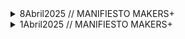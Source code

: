 <details>
<summary>8Abril2025 // MANIFIESTO MAKERS+</summary>
Actividad para reflexionar conjuntamente sobre la definición del Manifiesto de Makers+
![IMG_3054](https://github.com/user-attachments/assets/d255b2e2-695d-4336-866a-a3fa0152a788)


</details>


<details>
<summary>1Abril2025 // MANIFIESTO MAKERS+</summary>

### ⚡️¿Qué somos hoy? ¿Cómo nos reconocemos como grupo?⚡️
¿Qué actividades o momentos nos han hecho sentir que esto “sí es Makers+”?

Momentos como:

- Botar ideas sobre cómo lograr algo, qué herramientas usaríamos, etc.

Jose: Cuando nos hemos propuesto hacer cosas y las hemos hecho. Resolver problemas. Involucrar tecnología. El armado de la caja fue super-maker.
Flor: Al principio, crear el concepto juntos y conocernos. Decir mostrar el proceso como algo WIP, e identificarnos con los valores del Manifiesto Maker.
Olga: Reuniones de exploración fueron muy constructivas, cuando nos causó la chispa de crear cosas.

¿Qué habilidades, saberes o herramientas hemos puesto más en juego hasta ahora?

- Circuitos basados en Arduino Nano y ESP32
- Síntesis multimedia con Unity
- Métodos de fabricación con madera
- Lenguajes C#, C++ y RustD
- Narrativa a través de objetos evocativos

Jose: Los saberes tecnológicos.
Flor: Cuando nos centramos en el proyecto, nos enfocamos mucho en lo técnico y se nos olvidó jugar y explorar.
Olga: Aplicar teoría de juegos para diseñar la experiencia, la conexión de lo audiovisual 11

¿Qué tipo de decisiones hemos tomado juntos? ¿Cómo las hemos tomado?

- Ideas de qué hacer y cómo, en su mayoría las hemos tomado discutiendo, buscando consenso.
- Decisiones sobre cuándo lograr qué, si bien han tenido varias un consenso, otras se han tomado verticalmente.

Olga: la idea final de lo que haríamos, y cómo manejaríamos los conflictos

¿Qué frustraciones o bloqueos hemos tenido? ¿Qué nos ha faltado?

- Niveles distintos de compromiso con los acuerdos o fechas acordadas
- Expectativas diferentes sobre lo que cada quien hace, seguramente debido a fallas de comunicación

Jose: No haber definido los límites y planificar sobre eso. En vez de lo que hicimos: tratar de ceñirnos a una meta fija.
Flor: La parte técnica faltó más compartirse, para llevar mejor las frustraciones propias del desarrollo de tecnologías.
Olga: Fue problemático no haber definido manejo de imprevistos. El manejo del tiempo fue muy laxo también. Sería bueno construir nuestro banco propio de herramientas.

¿Cuáles han sido nuestras formas de divertirnos o cuidarnos en el proceso?

- Las reuniones que hemos decidido hacer en espacios diferentes (e.j. la hamburguesería o la cafetería de al lado de Askaha) han sido refrescantes.

Flor: las comidas! Y si viene gente nueva, incluirles en la dinámica de "ser personas antes que ejecutores de un proyecto"
Olga: el poder encontrarnos aparte del momento técnico de ponernos a cacharrear

#### Conclusión

Tenemos palabras clave en común:
- Sabernos en un continuo WIP.
- Ceñirnos al Manifiesto Maker para evitar perdernos.
- Nos falta documentar nuestros hechos, según el precepto "compartir" del Manifiesto Maker.

### ✨¿Qué queremos ser a partir de ahora?✨

¿Qué tipo de proyectos o acciones queremos priorizar en estos meses?

- Documentar Aether y avanzarlo para llevarlo a un siguiente nivel, y que contribuya a nuestro acervo de proyectos.

Olga: Documentar Aether, definir siguientes pasos. Luego, definir las charlas para darnos a conocer.
Flor: Quiere ayudar con la construcción de comunidad, documentar los proyectos, y estar en la parte conceptual de los proyectos. Deberíamos iniciar el repositorio de documentación.

¿Qué papel queremos que tenga Makers+ en Akasha o fuera de Akasha?

Olga: Que seamos el espacio de exaltación de la cultura hacker & maker.
Jose: la instauración de la CNC ha dado para que Carmen promueva Akasha como un Fab.

¿Qué tipo de impacto buscamos generar (social, artístico, personal, comunitario)?

- Busco en el grupo la oportunidad de hacer cosas sin responder a la dinámica transaccional del resto del día a día (p.ej. el trabajo).

Flor: Debería ir en la línea de Akasha. Hay que tener presente el enfoque comunitario.
Jose: Al estar gestado dentro de Akasha, deberíamos tener una orientación social importante. Bien sea en la concepción de un proyecto, o en el uso final del mismo.
Olga: Todo tiene que ver con Arte, entonces todo proyecto debe tener ese componente.

¿Queremos crecer como colectivo? ¿Qué tipo de personas nos gustaría incorporar?

Olga: la experiencia de mi otro Hackerspace me deja que es saludable una partición del grupo entre "core" y "no-core", que busca mantener el nivel de compromiso de los miembros. Los miembros no-core tendrían un "periodo de prueba" luego del cual se ofrece hacer parte del core.

Flor: Cómo podemos equilibrar los compromisos con el juego y la exploración libre? Hacer un meetup maker como espacio abierto, para venir a cacharrear libremente. De pronto en ese día, hay un invitado que da una charla de un tema, y luego se deja el espacio libre.
Olga: Sería bueno hacer una actividad "Ikigai Maker".
Jose: Esto hacerse como una actividad formal desde Akasha. Tipo un "Open Maker Day".

¿Cómo podemos equilibrar el juego, la creación libre y los objetivos colectivos?

Flor: Tener esas reuniones de exploración libre, pueden ser aparte de las reuniones regulares del core.
Jose: Podemos tener sesiones donde alguno de nosotros explica algo que ha hecho, como socialización de proyecto.

### 🌈¿Qué necesitamos para funcionar mejor?🌈

¿Qué acuerdos mínimos necesitamos como grupo? (Ej. presencia, comunicación, compromisos, formas de decisión…)

Olga: Retomemos la idea de "líneas de mando" que Jose propuso en algún momento. p.ej. cuando haya una decisión crítica/urgente que tomar, o si no hay consenso posible, tener definido quién decide verticalmente. Dentro del core, podría ser Jose por estar en contacto directo y contínuo con Carmen.
Flor: La comunicación con Carmen es limitada
Olga: Con Carmen, sólo funciona lo que se hable en directo.
Flor: Deberíamos hacerle un reporte mensual a Carmen para que esté enterado.

¿Cómo podemos organizarnos sin perder libertad ni espontaneidad?

Olga: Debemos definir mínimos esperados de participación, tales como: si no podrás asistir a una reunión y estamos esperando tu aporte (p.ej. tienes tarea), avisa con anticipación si no podrás asistir.

¿Qué tipo de apoyo o recursos (tiempo, espacio, materiales, roles) necesitamos definir?

Olga: debemos definir roles para poder redirigir preguntas de externos, a miembros del grupo o Akasha.
Jose: Podemos usar el repo para documentar la definición de roles
Flor: Debemos ser explícitos en los recursos que necesitamos para el proyecto.

¿Qué tipo de apoyo o recursos (tiempo, espacio, materiales, roles) cada uno puede aportar?

- tiempo, algunos componentes electrónicos, mi esfuerzo.

Jose: tiempo, compromiso y conocimiento.
Olga: estructuración del equipo, organización de los esfuerzos, planeación de proyecto y dirección creativa.

¿Estamos abiertos a dividirnos en subgrupos o roles según los intereses?

En este momento no tiene sentido subdividirnos.

### 🌱 ¿Qué valores reales compartimos? 🌱

¿Qué palabras clave definen nuestras prácticas y vínculos?

- pasión y compromiso

Olga: Puesta en común, Pasión por crear, miradas del mundo
Flor: experiencias diversas y miradas complementarias
Jose: Pasión e intereses compartidos

¿Qué es lo que nos motiva a seguir reuniéndonos?

- el poder crear juntos y hacer amigos

Olga: descubrir nuevas formas, la amistad, creación colectiva
Jose: esta actividad nos da la sensación de poder crear algo grande. La curiosidad puede ser incluso más fundamental que la pasión.
Flor: la creación colectiva desde nuevas miradas. Poder escuchar y observar para adquirir conocimientos.

¿Cómo queremos que se sienta alguien nuevo al unirse al grupo?

Jose: Que se sienta escuchad@
Olga: en HackBo, ha sido importante la continuidad de las actividades y los compromisos, pues eso permite que las personas se quieran involucrar a largo plazo.
Flor: los del Convent de Sant Agusti tienen claro el trabajo con el Manifiesto Maker

¿Qué valores nos diferencian de otros colectivos o espacios makers?

Flor: El que combinamos origenes diversos (no somos solo gente de tech)

</details>
